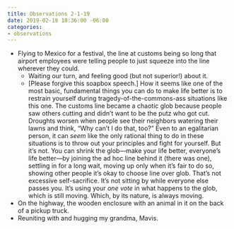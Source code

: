```yaml
---
title: Observations 2-1-19
date: 2019-02-18 18:36:00 -06:00
categories:
- observations
---
```


- Flying to Mexico for a festival, the line at customs being so long that airport employees were telling people to just squeeze into the line wherever they could.
	- Waiting our turn, and feeling good (but not superior!) about it.
	- [Please forgive this soapbox speech.] How it seems like one of the most basic, fundamental things you can do to make life better is to restrain yourself during tragedy-of-the-commons-ass situations like this one. The customs line became a chaotic glob because people saw others cutting and didn’t want to be the putz who got cut. Droughts worsen when people see their neighbors watering their lawns and think, “Why can’t I do that, too?” Even to an egalitarian person, it can *seem* like the only rational thing to do in these situations is to throw out your principles and fight for yourself. But it’s not. You can shrink the glob—make your life better, everyone’s life better—by joining the ad hoc line behind it (there was one), settling in for a long wait, moving up only when it’s fair to do so, showing other people it’s okay to choose line over glob. That’s not excessive self-sacrifice. It’s not sitting by while everyone else passes you. It’s using your *one vote* in what happens to the glob, which is still moving. Which, by its nature, is always moving.
- On the highway, the wooden enclosure with an animal in it on the back of a pickup truck.
- Reuniting with and hugging my grandma, Mavis.